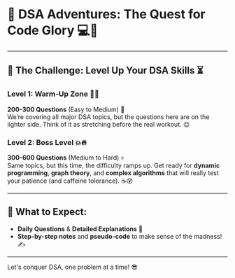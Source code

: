 # 🎢 **DSA Adventures: The Quest for Code Glory** 💻🧠

---

## 🏁 **The Challenge**: Level Up Your DSA Skills ⏳

### **Level 1: Warm-Up Zone** 👶💡
**200-300 Questions** (Easy to Medium) 🔄  
We’re covering all major DSA topics, but the questions here are on the lighter side. Think of it as stretching before the real workout. 😉

### **Level 2: Boss Level** 💥🔥
**300-600 Questions** (Medium to Hard) 💀  
Same topics, but this time, the difficulty ramps up. Get ready for **dynamic programming**, **graph theory**, and **complex algorithms** that will really test your patience (and caffeine tolerance). ☕😵

---

## 🎯 **What to Expect**: 
- **Daily Questions** & **Detailed Explanations** 📅  
- **Step-by-step notes** and **pseudo-code** to make sense of the madness! ✍️
  
---

Let's conquer DSA, one problem at a time! 😎
